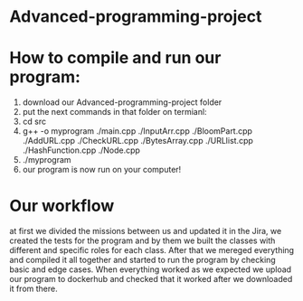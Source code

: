 # Advanced-programming-project

# How to compile and run our program:

1. download our Advanced-programming-project folder
2. put the next commands in that folder on termianl:
3. cd src
4. g++ -o myprogram ./main.cpp ./InputArr.cpp ./BloomPart.cpp ./AddURL.cpp ./CheckURL.cpp ./BytesArray.cpp ./URLlist.cpp ./HashFunction.cpp ./Node.cpp
5. ./myprogram
6. our program is now run on your computer!



# Our workflow

at first we divided the missions between us and updated it in the Jira, we created the tests for the program and by them we built the classes with different and specific roles for each class. After that we mereged everything and compiled it all together and started to run the program by checking basic and edge cases. When everything worked as we expected we upload our program to dockerhub and checked that it worked after we downloaded it from there.
